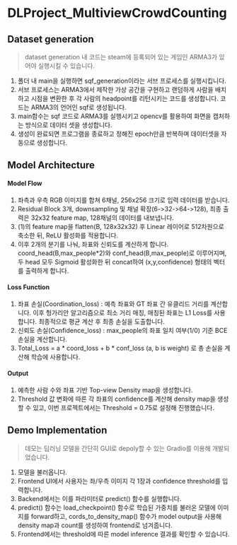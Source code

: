 # DLProject_MultiviewCrowdCounting

## Dataset generation
> dataset generation 내 코드는 steam에 등록되어 있는 게임인 ARMA3가 있어야 실행시킬 수 있습니다. 
1. 폴더 내 main을 실행하면 sqf_generation이라는 서브 프로세스를 실행시킵니다. 
2. 서브 프로세스는 ARMA3에서 제작한 가상 공간을 구현하고 랜덤하게 사람을 배치하고 시점을 변환한 후 각 사람의 headpoint를 리턴시키는 코드를 생성합니다. 코드는 ARMA3의 언어인 sqf로 생성됩니다. 
2. main함수는 sqf 코드로 ARMA3를 실행시키고 opencv를 활용하여 화면을 캡처하는 방식으로 데이터 셋을 생성합니다.
3. 생성이 완료되면 프로그램을 종료하고 정해진 epoch만큼 반복하며 데이터셋을 자동으로 생성합니다.  

## Model Architecture
#### Model Flow
1. 좌측과 우측 RGB 이미지를 합쳐 6채널, 256x256 크기로 입력 데이터를 받습니다.
2. Residual Block 3개, downsampling 및 채널 확장(6->32->64->128), 최종 출력은 32x32 feature map, 128채널의 데이터를 내보냅니다.
3. (1)의 feature map을 flatten(B, 128x32x32) 후 Linear 레이어로 512차원으로 축소한 뒤, ReLU 활성화를 적용합니다.
4. 이후 2개의 분기를 나눠, 좌표와 신뢰도를 계산하게 합니다. coord_head(B,max_people*2)와 conf_head(B,max_people)로 이루어지며, 두 head 모두 Sigmoid 활성화한 뒤 concat하여 (x,y,confidence) 형태의 벡터를 출력하게 합니다.
#### Loss Function
1. 좌표 손실(Coordination_loss) : 예측 좌표와 GT 좌표 간 유클리드 거리를 계산합니다. 이후 헝가리안 알고리즘으로 최소 거리 매칭, 매칭된 좌표는 L1 Loss를 사용합니다. 최종적으로 평균 계산 후 최종 손실을 도출합니다.
2. 신뢰도 손실(Confidence_loss) : max_people의 좌표 일치 여부(1/0) 기준 BCE 손실을 계산합니다.
3. Total_Loss = a * coord_loss + b * conf_loss (a, b is weight) 로 총 손실을 계산해 학습에 사용합니다.
#### Output
1. 예측한 사람 수와 좌표 기반 Top-view Density map을 생성합니다.
2. Threshold 값 변화에 따른 각 좌표의 confidence를 계산해 density map을 생성할 수 있고, 이번 프로젝트에서는 Threshold = 0.75로 설정해 진행했습니다.

## Demo Implementation
> 데모는 딥러닝 모델을 간단히 GUI로 depoly할 수 있는 Gradio를 이용해 개발되었습니다.
1. 모델을 불러옵니다.
2. Frontend UI에서 사용자는 좌/우측 이미지 각 1장과 confidence threshold를 입력합니다.
3. Backend에서는 이를 파라미터로 predict() 함수를 실행합니다.
4. predict() 함수는 load_checkpoint() 함수로 학습된 가중치를 불러온 모델에 이미지를 forward하고, cords_to_density_map() 함수가 model output을 사용해 density map과 count를 생성하여 frontend로 넘겨줍니다.
5. Frontend에서는 threshold에 따른 model inference 결과를 확인할 수 있습니다.
